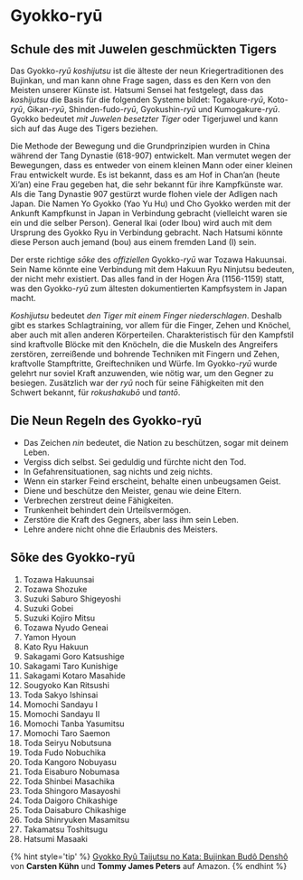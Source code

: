 # Gyokko-ryū



## Schule des mit Juwelen geschmückten Tigers

Das Gyokko-*ryū* *koshijutsu* ist die älteste der neun Kriegertraditionen des Bujinkan, und man kann ohne Frage sagen, dass es den Kern von den Meisten unserer Künste ist. Hatsumi Sensei hat festgelegt, dass das *koshijutsu* die Basis für die folgenden Systeme bildet: Togakure-*ryū*, Koto-*ryū*, Gikan-*ryū*, Shinden-fudo-*ryū*, Gyokushin-*ryū* und Kumogakure-*ryū*. Gyokko bedeutet *mit Juwelen besetzter Tiger* oder Tigerjuwel und kann sich auf das Auge des Tigers beziehen.

Die Methode der Bewegung und die Grundprinzipien wurden in China während der Tang Dynastie (618-907) entwickelt. Man vermutet wegen der Bewegungen, dass es entweder von einem kleinen Mann oder einer kleinen Frau entwickelt wurde. Es ist bekannt, dass es am Hof in Chan’an (heute Xi’an) eine Frau gegeben hat, die sehr bekannt für ihre Kampfkünste war. Als die Tang Dynastie 907 gestürzt wurde flohen viele der Adligen nach Japan. Die Namen Yo Gyokko (Yao Yu Hu) und Cho Gyokko werden mit der Ankunft Kampfkunst in Japan in Verbindung gebracht (vielleicht waren sie ein und die selber Person). General Ikai (oder Ibou) wird auch mit dem Ursprung des Gyokko Ryu in Verbindung gebracht. Nach Hatsumi könnte diese Person auch jemand (bou) aus einem fremden Land (I) sein.

Der erste richtige *sōke* des *offiziellen* Gyokko-*ryū* war Tozawa Hakuunsai. Sein Name könnte eine Verbindung mit dem Hakuun Ryu Ninjutsu bedeuten, der nicht mehr existiert. Das alles fand in der Hogen Ära (1156-1159) statt, was den Gyokko-*ryū* zum ältesten dokumentierten Kampfsystem in Japan macht.

*Koshijutsu* bedeutet *den Tiger mit einem Finger niederschlagen*. Deshalb gibt es starkes Schlagtraining, vor allem für die Finger, Zehen und Knöchel, aber auch mit allen anderen Körperteilen. Charakteristisch für den Kampfstil sind kraftvolle Blöcke mit den Knöcheln, die die Muskeln des Angreifers zerstören, zerreißende und bohrende Techniken mit Fingern und Zehen, kraftvolle Stampftritte, Greiftechniken und Würfe. Im Gyokko-*ryū* wurde gelehrt nur soviel Kraft anzuwenden, wie nötig war, um den Gegner zu besiegen. Zusätzlich war der *ryū* noch für seine Fähigkeiten mit den Schwert bekannt, für *rokushakubō* und *tantō*.

## Die Neun Regeln des Gyokko-ryū

- Das Zeichen *nin* bedeutet, die Nation zu beschützen, sogar mit deinem Leben.
- Vergiss dich selbst. Sei geduldig und fürchte nicht den Tod.
- In Gefahrensituationen, sag nichts und zeig nichts.
- Wenn ein starker Feind erscheint, behalte einen unbeugsamen Geist.
- Diene und beschütze den Meister, genau wie deine Eltern.
- Verbrechen zerstreut deine Fähigkeiten.
- Trunkenheit behindert dein Urteilsvermögen.
- Zerstöre die Kraft des Gegners, aber lass ihm sein Leben.
- Lehre andere nicht ohne die Erlaubnis des Meisters.


## Sōke des Gyokko-ryū

1. Tozawa Hakuunsai
2. Tozawa Shozuke
3. Suzuki Saburo Shigeyoshi
4. Suzuki Gobei
5. Suzuki Kojiro Mitsu
6. Tozawa Nyudo Geneai
7. Yamon Hyoun
8. Kato Ryu Hakuun
9. Sakagami Goro Katsushige
10. Sakagami Taro Kunishige
11. Sakagami Kotaro Masahide
12. Sougyoko Kan Ritsushi
13. Toda Sakyo Ishinsai
14. Momochi Sandayu I
15. Momochi Sandayu II
16. Momochi Tanba Yasumitsu
17. Momochi Taro Saemon
18. Toda Seiryu Nobutsuna
19. Toda Fudo Nobuchika
20. Toda Kangoro Nobuyasu
21. Toda Eisaburo Nobumasa
22. Toda Shinbei Masachika
23. Toda Shingoro Masayoshi
24. Toda Daigoro Chikashige
25. Toda Daisaburo Chikashige
26. Toda Shinryuken Masamitsu
27. Takamatsu Toshitsugu
28. Hatsumi Masaaki

{% hint style='tip' %}
[Gyokko Ryû Taijutsu no Kata: Bujinkan Budô Denshô](https://www.amazon.de/gp/product/392486215X?ie=UTF8&tag=kogakurede-21&linkCode=as2&camp=1638&creative=6742&creativeASIN=392486215X) von **Carsten Kühn** und **Tommy James Peters** auf Amazon.
{% endhint %}
